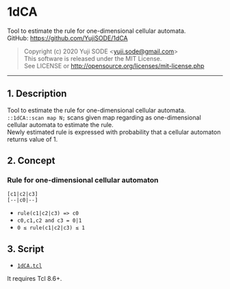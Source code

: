 # 1dCA
Tool to estimate the rule for one-dimensional cellular automata.  
GitHub: https://github.com/YujiSODE/1dCA  
>Copyright (c) 2020 Yuji SODE \<yuji.sode@gmail.com\>  
>This software is released under the MIT License.  
>See LICENSE or http://opensource.org/licenses/mit-license.php  
______
## 1. Description
Tool to estimate the rule for one-dimensional cellular automata.  
`::1dCA::scan map N;` scans given map regarding as one-dimensional cellular automata to estimate the rule.  
Newly estimated rule is expressed with probability that a cellular automaton returns value of 1.

## 2. Concept
### Rule for one-dimensional cellular automaton
    [c1|c2|c3]
    [--|c0|--]
 
- `rule(c1|c2|c3) => c0`
- `c0,c1,c2 and c3 = 0|1`
- `0 ≤ rule(c1|c2|c3) ≤ 1`

## 3. Script
- [`1dCA.tcl`](1dCA.tcl)

It requires Tcl 8.6+.
